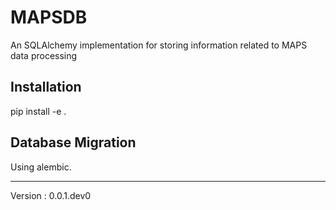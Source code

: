 # MAPSDB
An SQLAlchemy implementation for storing information related to MAPS data processing


## Installation

pip install -e . 


## Database Migration

Using alembic.

---

Version : 
0.0.1.dev0